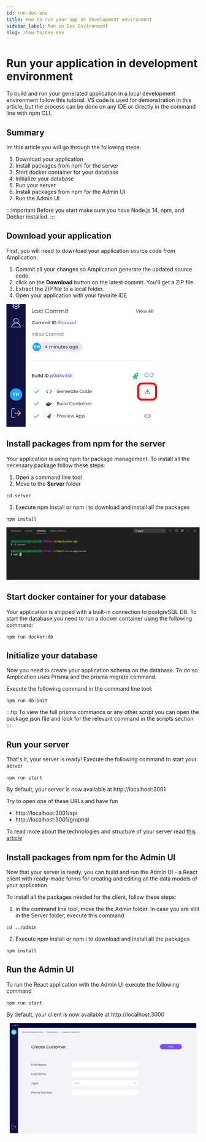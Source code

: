 ```yaml
---
id: run-dev-env
title: How to run your app on development environment
sidebar_label: Run in Dev Environment
slug: /how-to/dev-env
---
```


# Run your application in development environment

To build and run your generated application in a local development environment follow this tutorial.
VS code is used for demonstration in this article, but the process can be done on any IDE or directly in the command line with npm CLI.

## Summary

Im this article you will go through the following steps:

1. Download your application
2. Install packages from npm for the server
3. Start docker container for your database
4. Initialize your database
5. Run your server
6. Install packages from npm for the Admin UI
7. Run the Admin UI

:::important
Before you start make sure you have Node.js 14, npm, and Docker installed.
:::

## Download your application

First, you will need to download your application source code from Amplication.

1. Commit all your changes so Amplication generate the updated source code.
2. click on the **Download** button on the latest commit. You'll get a ZIP file.
3. Extract the ZIP file to a local folder.
4. Open your application with your favorite IDE

![](./assets/download-code.png)

## Install packages from npm for the server

Your application is using npm for package management. To install all the necessary package follow these steps:

1. Open a command line tool
2. Move to the **Server** folder

```
cd server
```

3. Execute npm install or npm i to download and install all the packages

```
npm install
```

![](./assets/npm-server-install.png)

## Start docker container for your database

Your application is shipped with a built-in connection to postgreSQL DB. To start the database you need to run a docker container using the following command:

```
npm run docker:db
```

## Initialize your database

Now you need to create your application schema on the database. To do so Amplication uses Prisma and the prisma migrate command.

Execute the following command in the command line tool:

```
npm run db:init
```

:::tip
To view the full prisma commands or any other script you can open the package.json file and look for the relevant command in the scripts section  
:::

## Run your server

That's it, your server is ready!
Execute the following command to start your server

```
npm run start
```

By default, your server is now available at http://localhost:3001

Try to open one of these URLs and have fun

- http://localhost:3001/api
- http://localhost:3001/graphql

To read more about the technologies and structure of your server read [this article](../generated-app)

## Install packages from npm for the Admin UI

Now that your server is ready, you can build and run the Admin UI - a React client with ready-made forms for creating and editing all the data models of your application.

To install all the packages needed for the client, follow these steps:

1. in the command line tool, move the the Admin folder. In case you are still in the Server folder, execute this command

```
cd ../admin
```

2. Execute npm install or npm i to download and install all the packages

```
npm install
```

## Run the Admin UI

To run the React application with the Admin UI execute the following command

```
npm run start
```

By default, your client is now available at http://localhost:3000

![](../getting-started/assets/generated-app/admin-ui.png)
